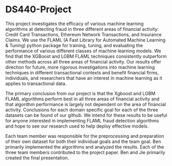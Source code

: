# DS440-Project


This project investigates the efficacy of various machine learning algorithms at detecting fraud in three different areas of financial activity: Credit Card Transactions, Ethereum Network Transactions, and Insurance Claims. We use the FLAML (A Fast Library for Automated Machine Learning & Tuning) python package for training, tuning, and evaluating the performance of various different classes of machine learning models. We find that the XGBoost and LGBM FLAML techniques consistently outperform other methods across all three areas of financial activity. Our results offer direction for future, more rigorous investigations into machine learning techniques in different transactional contexts and benefit financial firms, individuals, and researchers that have an interest in machine learning as it applies to transactional data.

The primary conclusion from our project is that the Xgboost and LGBM FLAML algorithms perform best in all three areas of financial activity and that algorithm performance is largely not dependent on the area of financial activity. Conclusions for each domain specific goal for each of the three datasets can be found of our github. We intend for these results to be useful for anyone interested in implementing FLAML fraud detection algorithms and hope to see our research used to help deploy effective models.

Each team member was responsible for the preprocessing and preparation of their own dataset for both their individual goals and the team goal. Ben primarily implemented the algorithms and analyzed the results. Each of the three team members contributed to the project paper. Ben and Jie primarily created the final presentation.
